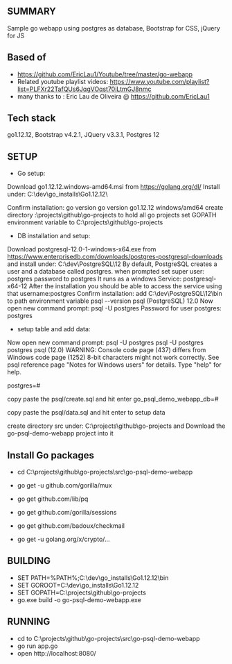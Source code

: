 ## SUMMARY ##
Sample go webapp using postgres as database, Bootstrap for CSS, jQuery for JS

## Based of ##
* https://github.com/EricLau1/Youtube/tree/master/go-webapp
* Related youtube playlist videos: https://www.youtube.com/playlist?list=PLFXr22TafQUs6JqgVOqst70iLtmGJ8nmc
* many thanks to : Eric Lau de Oliveira @ https://github.com/EricLau1

## Tech stack ##
go1.12.12, Bootstrap v4.2.1, JQuery v3.3.1, Postgres 12

## SETUP ## 

* Go setup:

Download go1.12.12.windows-amd64.msi from https://golang.org/dl/
Install under: C:\dev\go_installs\Go1.12.12\

Confirm installation:
go version
go version go1.12.12 windows/amd64
create directory :\projects\github\go-projects to hold all go projects
set GOPATH environment variable to C:\projects\github\go-projects

* DB installation and setup:

Download postgresql-12.0-1-windows-x64.exe from https://www.enterprisedb.com/downloads/postgres-postgresql-downloads
and install under: C:\dev\PostgreSQL\12
By default, PostgreSQL creates a user and a database called postgres. 
when prompted set super user: postgres password to postgres
It runs as a windows Service: postgresql-x64-12
After the installation you should be able to access the service using that username:postgres
Confirm installation:
add C:\dev\PostgreSQL\12\bin to path environment variable
psql --version
psql (PostgreSQL) 12.0
Now open new command prompt:
psql -U postgres
Password for user postgres: postgres

* setup table and add data:

Now open new command  prompt:
psql -U postgres
psql -U postgres postgres
psql (12.0)
WARNING: Console code page (437) differs from Windows code page (1252)
         8-bit characters might not work correctly. See psql reference
         page "Notes for Windows users" for details.
Type "help" for help.

postgres=#

copy paste the psql/create.sql and hit enter
go_psql_demo_webapp_db=#

copy paste the psql/data.sql and hit enter to setup data

create directory src under: C:\projects\github\go-projects
and Download the go-psql-demo-webapp project into it

##  Install Go packages ##
* cd C:\projects\github\go-projects\src\go-psql-demo-webapp

* go get -u github.com/gorilla/mux
* go get github.com/lib/pq
* go get github.com/gorilla/sessions
* go get github.com/badoux/checkmail
* go get -u golang.org/x/crypto/...

##  BUILDING ## 

* SET PATH=%PATH%;C:\dev\go_installs\Go1.12.12\bin
* SET GOROOT=C:\dev\go_installs\Go1.12.12
* SET GOPATH=C:\projects\github\go-projects
* go.exe build -o go-psql-demo-webapp.exe

##  RUNNING ## 
* cd to C:\projects\github\go-projects\src\go-psql-demo-webapp
* go run app.go
* open http://localhost:8080/

